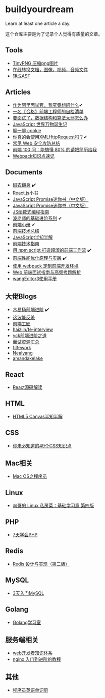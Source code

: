# buildyourdream
Learn at least one article a day.

这个仓库主要是为了记录个人觉得有质量的文章。

## Tools
* [TinyPNG 压缩png图片](https://tinypng.com/)
* [在线转换文档，图像，视频，音频文件](https://www.aconvert.com/cn/pdf/) 
* [转成AST](https://astexplorer.net/) 

## Articles
* [作为阿里面试官，我究竟想问什么](https://mp.weixin.qq.com/s/VOJTCsIXfyQAjwDmm3hWAQ)✔	
* [一名【合格】前端工程师的自检清单](https://mp.weixin.qq.com/s/3ToRzVXIDMIgbs_U4ySsww)
* [要面试了，数据结构和算法太弱怎么办](https://mp.weixin.qq.com/s/wnjsBeqBpnNTwbWCWcHTqg)
* [JavaScript 世界万物诞生记](https://zhuanlan.zhihu.com/p/22989691) 
* [聊一聊 cookie](https://segmentfault.com/a/1190000004556040)
* [你真的会使用XMLHttpRequest吗？](https://segmentfault.com/a/1190000004322487)✔	
* [常见 Web 安全攻防总结](https://juejin.im/entry/5a559dd36fb9a01c9e45d896)
* [前端 100 问：能搞懂 80% 的请把简历给我](https://juejin.im/post/5d23e750f265da1b855c7bbe)
* [Webpack知识点速记](https://juejin.im/post/5d609b17e51d4561df7805b8?utm_source=gold_browser_extension)

## Documents
* [码农翻身](https://blog.csdn.net/fanpeihua123/article/details/58151161) ✔️
* [React.js小书](http://huziketang.mangojuice.top/books/react/lesson1)
* [JavaScript Promise迷你书（中文版）](http://liubin.org/promises-book/)
* [JavaScript Promise迷你书（中文版）](https://www.kancloud.cn/kancloud/promises-book/44237)
* [JS函数式编程指南](https://llh911001.gitbooks.io/mostly-adequate-guide-chinese/content/) 
* [波老师的基础进阶系列](https://yangbo5207.github.io/wutongluo/) ✔	
* [前端小册](https://www.kancloud.cn/chenmk/web-knowledges/1149024) ✔	
* [前端技术总结](https://www.kancloud.cn/zhangqh/front/937678) 
* [JavaScript半知半解](https://www.kancloud.cn/dennis/tgjavascript/241800) 
* [前端技术指南](https://www.kancloud.cn/csnikey/fe-guide/334383) 
* [用 npm script 打造超溜的前端工作流](https://www.kancloud.cn/sllyli/npm-script/1243450) ✔️
* [前端性能优化原理与实践](https://www.kancloud.cn/sllyli/performance/1242194) ✔️
* [使用 webpack 定制前端开发环境](https://www.kancloud.cn/sllyli/webpack/1242347) 
* [Web 前端面试指南与高频考题解析](https://www.kancloud.cn/sllyli/s1212/1242126)
* [wangEditor3使用手册](https://www.kancloud.cn/wangfupeng/wangeditor3/332599)

## 大佬Blogs
* [木易杨前端进阶](https://muyiy.cn/blog/) ✔️
* [这波能反杀](https://segmentfault.com/u/meetbo) 
* [前端工匠](https://github.com/ljianshu/Blog)
* [haizlin/fe-interview](https://github.com/haizlin/fe-interview/issues) 
* [yck前端进阶之道](https://yuchengkai.cn/home/)
* [面试资源汇总](https://github.com/abc-club/free-resources/blob/master/INTERVIEW.md)
* [fi3ework](https://github.com/fi3ework/blog/issues)
* [Nealyang](https://github.com/Nealyang/PersonalBlog) 
* [amandakelake](https://github.com/amandakelake/blog) 

## React
* [React源码解读](https://react.jokcy.me/)

## HTML
* [HTML5 Canvas半知半解](https://www.kancloud.cn/dennis/canvas/340109)

## CSS
* [你未必知道的49个CSS知识点](https://juejin.im/post/5d3eca78e51d4561cb5dde12)

## Mac相关
* [Mac OS之程序员](https://www.kancloud.cn/chandler/mac_os/480595) 

## Linux
* [鸟哥的 Linux 私房菜：基础学习篇 第四版](https://www.kancloud.cn/wizardforcel/vbird-linux-basic-4e/152191)

## PHP
* [7天学会PHP](https://www.kancloud.cn/phpxy/phpbook/33183)

## Redis
* [Redis 设计与实现（第二版）](https://www.kancloud.cn/kancloud/redisbook/63822) 

## MySQL
* [3天入门MySQL](https://www.kancloud.cn/phpxy/mysql_cookbook/146038)

## Golang
* [Golang学习室](https://www.kancloud.cn/digest/batu-go/153529)

## 服务端相关
* [web开发者知识体系](https://www.kancloud.cn/martist/ma_zhao_liu/370443) 
* [nginx 入门到进阶的教程](https://www.kancloud.cn/hfpp2012/nginx-tutorial/467009)

## 其他
* [程序员英语单词册](https://www.kancloud.cn/haixu926611/study-english/112096)
